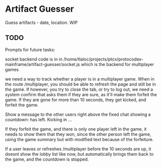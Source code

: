 # Artifact Guesser

Guess artifacts - date, location. WIP

## TODO

Prompts for future tasks:

socket backend code is in  in /home/tlaloc/projects/ptcx/protocodex-mainframe/artifact-guesser/socket.js which is the backend for multiplayer games

we need a way to track whether a player is in a multiplayer game. When in the route /multiplayer, you should be able to refresh the page and still be in the game. If however, you try to close the tab, or try to log out, we need a system confirm that asks them if they are sure, as it'll make them forfeit the game. If they are gone for more than 10 seconds, they get kicked, and forfeit the game.

Show a message to the other users right above the fixed chat showing a countdown: <user> has left. Kicking in <n>...

If they forfeit the game, and there is only one player left in the game, it needs to show them that they won, since the other person left the game, using the game summary but with modified text because of the forfeiture.

If a user leaves or refreshes /multiplayer before the 10 seconds are up, it doesnt show the lobby list like now, but automatically brings them back to the game, and the countdown is stopped.